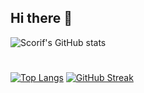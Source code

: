 ## Hi there 👋

<!--
**Scorif/Scorif** is a ✨ _special_ ✨ repository because its `README.md` (this file) appears on your GitHub profile.

Here are some ideas to get you started:

- 🔭 I’m currently working on ...
- 🌱 I’m currently learning ...
- 👯 I’m looking to collaborate on ...
- 🤔 I’m looking for help with ...
- 💬 Ask me about ...
- 📫 How to reach me: ...
- 😄 Pronouns: ...
- ⚡ Fun fact: ...
-->
![Scorif's GitHub stats](https://github-readme-stats.vercel.app/api?username=scorif&show_icons=true&theme=dracula&hide=username)
#
[![Top Langs](https://github-readme-stats.vercel.app/api/top-langs/?username=scorif&theme=dracula)](https://github.com/scorif/github-readme-stats) [![GitHub Streak](https://streak-stats.demolab.com/?user=scorif&theme=dracula)](https://git.io/streak-stats)


